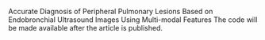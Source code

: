 Accurate Diagnosis of Peripheral Pulmonary Lesions Based on Endobronchial Ultrasound Images Using Multi-modal Features
The code will be made available after the article is published.
